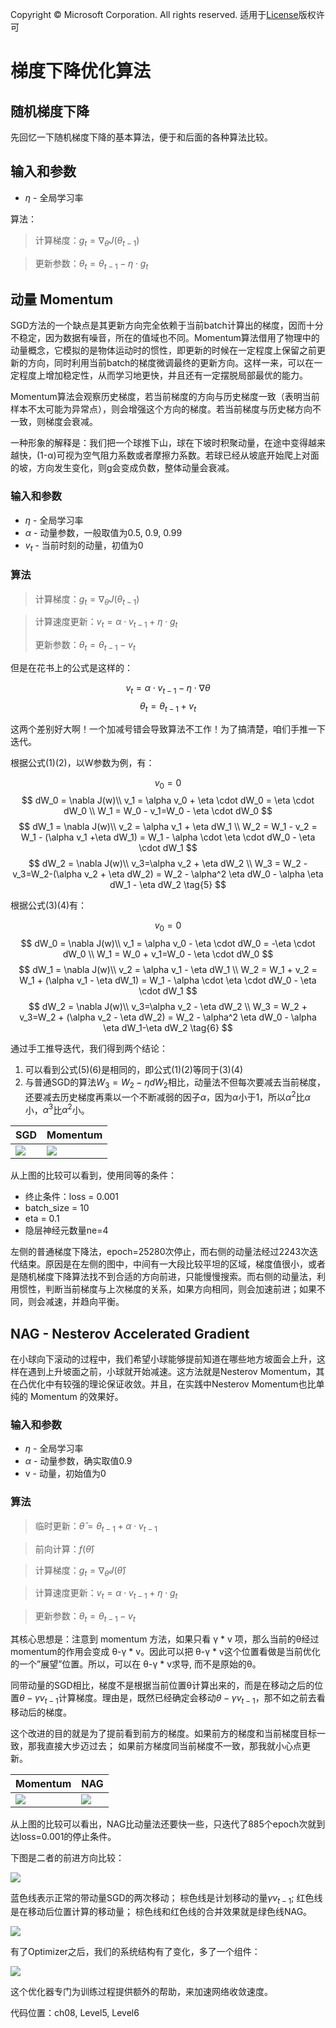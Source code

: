 Copyright © Microsoft Corporation. All rights reserved.
  适用于[License](https://github.com/Microsoft/ai-edu/blob/master/LICENSE.md)版权许可

# 梯度下降优化算法

## 随机梯度下降

先回忆一下随机梯度下降的基本算法，便于和后面的各种算法比较。

## 输入和参数

- $\eta$ - 全局学习率

算法：

> 计算梯度：$g_t = \nabla_\theta J(\theta_{t-1})$

> 更新参数：$\theta_t = \theta_{t-1}  - \eta \cdot g_t$


## 动量 Momentum

SGD方法的一个缺点是其更新方向完全依赖于当前batch计算出的梯度，因而十分不稳定，因为数据有噪音，所在的值域也不同。Momentum算法借用了物理中的动量概念，它模拟的是物体运动时的惯性，即更新的时候在一定程度上保留之前更新的方向，同时利用当前batch的梯度微调最终的更新方向。这样一来，可以在一定程度上增加稳定性，从而学习地更快，并且还有一定摆脱局部最优的能力。

Momentum算法会观察历史梯度，若当前梯度的方向与历史梯度一致（表明当前样本不太可能为异常点），则会增强这个方向的梯度。若当前梯度与历史梯方向不一致，则梯度会衰减。

一种形象的解释是：我们把一个球推下山，球在下坡时积聚动量，在途中变得越来越快，(1-α)可视为空气阻力系数或者摩擦力系数。若球已经从坡底开始爬上对面的坡，方向发生变化，则g会变成负数，整体动量会衰减。





### 输入和参数

- $\eta$ - 全局学习率
- $\alpha$ - 动量参数，一般取值为0.5, 0.9, 0.99
- $v_t$ - 当前时刻的动量，初值为0
  
### 算法

> 计算梯度：$g_t = \nabla_\theta J(\theta_{t-1})$

> 计算速度更新：$v_t = \alpha \cdot v_{t-1} + \eta \cdot g_t$
> 
> 更新参数：$\theta_t = \theta_{t-1}  - v_t$

但是在花书上的公式是这样的：

$$v_t = \alpha \cdot v_{t-1} - \eta \cdot \nabla \theta \tag{3}$$
$$\theta_{t} = \theta_{t-1} + v_t \tag{4}$$

这两个差别好大啊！一个加减号错会导致算法不工作！为了搞清楚，咱们手推一下迭代。

根据公式(1)(2)，以W参数为例，有：

$$v_0 = 0$$
$$
dW_0 = \nabla J(w)\\
v_1 = \alpha v_0 + \eta \cdot dW_0 = \eta \cdot dW_0 \\
W_1 = W_0 - v_1=W_0 - \eta \cdot dW_0
$$
$$
dW_1 = \nabla J(w)\\
v_2 = \alpha v_1 + \eta dW_1 \\
W_2 = W_1 - v_2 = W_1 - (\alpha v_1 +\eta dW_1) = W_1 - \alpha \cdot \eta \cdot dW_0 - \eta \cdot dW_1
$$
$$
dW_2 = \nabla J(w)\\
v_3=\alpha v_2 + \eta dW_2 \\
W_3 = W_2 - v_3=W_2-(\alpha v_2 + \eta dW_2) = W_2 - \alpha^2 \eta dW_0 - \alpha \eta dW_1 - \eta dW_2 \tag{5}
$$

根据公式(3)(4)有：

$$v_0 = 0$$
$$
dW_0 = \nabla J(w)\\
v_1 = \alpha v_0 - \eta \cdot dW_0 = -\eta \cdot dW_0 \\
W_1 = W_0 + v_1=W_0 - \eta \cdot dW_0
$$
$$
dW_1 = \nabla J(w)\\
v_2 = \alpha v_1 - \eta dW_1 \\
W_2 = W_1 + v_2 = W_1 + (\alpha v_1 - \eta dW_1) = W_1 - \alpha \cdot \eta \cdot dW_0 - \eta \cdot dW_1
$$
$$
dW_2 = \nabla J(w)\\
v_3=\alpha v_2 - \eta dW_2 \\
W_3 = W_2 + v_3=W_2 + (\alpha v_2 - \eta dW_2) = W_2 - \alpha^2 \eta dW_0 - \alpha \eta dW_1-\eta dW_2 \tag{6}
$$

通过手工推导迭代，我们得到两个结论：

1. 可以看到公式(5)(6)是相同的，即公式(1)(2)等同于(3)(4)
2. 与普通SGD的算法$W_3 = W_2 - \eta dW_2$相比，动量法不但每次要减去当前梯度，还要减去历史梯度再乘以一个不断减弱的因子$\alpha$，因为$\alpha$小于1，所以$\alpha^2$比$\alpha$小，$\alpha^3$比$\alpha^2$小。



|SGD|Momentum|
|---|---|
|<img src=".\Images\8\SGD.png">|<img src=".\Images\8\Momentum.png">|

从上图的比较可以看到，使用同等的条件：
- 终止条件：loss = 0.001
- batch_size = 10
- eta = 0.1
- 隐层神经元数量ne=4

左侧的普通梯度下降法，epoch=25280次停止，而右侧的动量法经过2243次迭代结束。原因是在左侧的图中，中间有一大段比较平坦的区域，梯度值很小，或者是随机梯度下降算法找不到合适的方向前进，只能慢慢搜索。而右侧的动量法，利用惯性，判断当前梯度与上次梯度的关系，如果方向相同，则会加速前进；如果不同，则会减速，并趋向平衡。

## NAG - Nesterov Accelerated Gradient

在小球向下滚动的过程中，我们希望小球能够提前知道在哪些地方坡面会上升，这样在遇到上升坡面之前，小球就开始减速。这方法就是Nesterov Momentum，其在凸优化中有较强的理论保证收敛。并且，在实践中Nesterov Momentum也比单纯的 Momentum 的效果好。

### 输入和参数

- $\eta$ - 全局学习率
- $\alpha$ - 动量参数，确实取值0.9
- v - 动量，初始值为0
  
### 算法

> 临时更新：$\hat \theta = \theta_{t-1} + \alpha \cdot v_{t-1}$

> 前向计算：$f(\hat \theta)$

> 计算梯度：$g_t = \nabla_{\hat\theta} J(\hat \theta)$

> 计算速度更新：$v_t = \alpha \cdot v_{t-1} + \eta \cdot g_t$

> 更新参数：$\theta_t = \theta_{t-1}  - v_t$

其核心思想是：注意到 momentum 方法，如果只看 γ * v 项，那么当前的θ经过momentum的作用会变成 θ-γ * v。因此可以把 θ-γ * v这个位置看做是当前优化的一个”展望”位置。所以，可以在 θ-γ * v求导, 而不是原始的θ。

同带动量的SGD相比，梯度不是根据当前位置θ计算出来的，而是在移动之后的位置$\theta - \gamma v_{t-1}$计算梯度。理由是，既然已经确定会移动$\theta - \gamma v_{t-1}$，那不如之前去看移动后的梯度。

这个改进的目的就是为了提前看到前方的梯度。如果前方的梯度和当前梯度目标一致，那我直接大步迈过去； 如果前方梯度同当前梯度不一致，那我就小心点更新。

|Momentum|NAG|
|---|---|
|<img src=".\Images\8\Momentum.png">|<img src=".\Images\8\NAG.png">|

从上图的比较可以看出，NAG比动量法还要快一些，只迭代了885个epoch次就到达loss=0.001的停止条件。

下图是二者的前进方向比较：

<img src=".\Images\8\NesterovMomentum.jpg">

蓝色线表示正常的带动量SGD的两次移动； 棕色线是计划移动的量$\gamma v_{t-1}$; 红色线是在移动后位置计算的移动量； 棕色线和红色线的合并效果就是绿色线NAG。

<img src=".\Images\8\sgd_m_nag.png">


有了Optimizer之后，我们的系统结构有了变化，多了一个组件：

<img src=".\Images\8\NNModule2.png">

这个优化器专门为训练过程提供额外的帮助，来加速网络收敛速度。

代码位置：ch08, Level5, Level6
